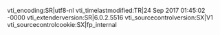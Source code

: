 vti_encoding:SR|utf8-nl
vti_timelastmodified:TR|24 Sep 2017 01:45:02 -0000
vti_extenderversion:SR|6.0.2.5516
vti_sourcecontrolversion:SX|V1
vti_sourcecontrolcookie:SX|fp_internal
